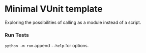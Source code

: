# Minimal VUnit template
Exploring the possibilities of calling as a module instead of a script. 

### Run Tests
`python -m run` append `--help` for options.
